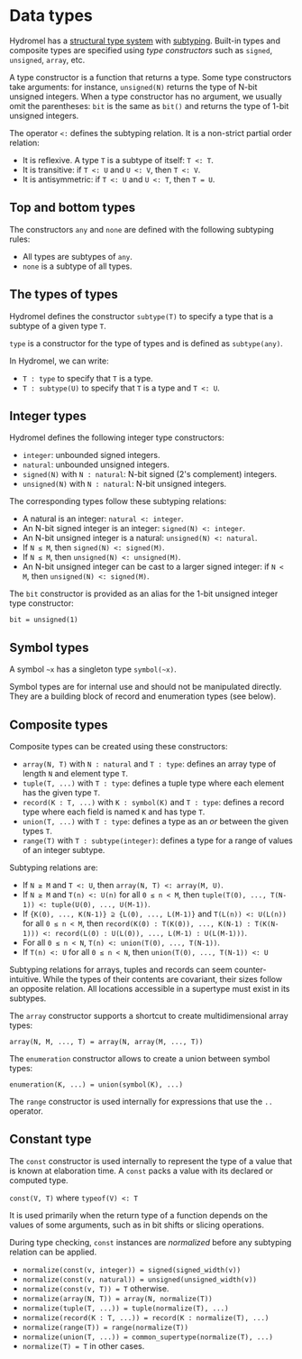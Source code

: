 Data types
==========

Hydromel has a [structural type system](https://en.wikipedia.org/wiki/Structural_type_system) with [subtyping](https://en.wikipedia.org/wiki/Subtyping). Built-in types and composite types are specified using *type constructors* such as `signed`, `unsigned`, `array`, etc.

A type constructor is a function that returns a type. Some type constructors take arguments: for instance, `unsigned(N)` returns the type of N-bit unsigned integers. When a type constructor has no argument, we usually omit the parentheses: `bit` is the same as `bit()` and returns the type of 1-bit unsigned integers.

The operator `<:` defines the subtyping relation. It is a non-strict partial order relation:

* It is reflexive. A type `T` is a subtype of itself: `T <: T`.
* It is transitive: if `T <: U` and `U <: V`, then `T <: V`.
* It is antisymmetric: if `T <: U` and `U <: T`, then `T = U`.

Top and bottom types
--------------------

The constructors `any` and `none` are defined with the following subtyping rules:

* All types are subtypes of `any`.
* `none` is a subtype of all types.

The types of types
------------------

Hydromel defines the constructor `subtype(T)` to specify a type that is a subtype of a given type `T`.

`type` is a constructor for the type of types and is defined as `subtype(any)`.

In Hydromel, we can write:

* `T : type` to specify that `T` is a type.
* `T : subtype(U)` to specify that `T` is a type and `T <: U`.

Integer types
-------------

Hydromel defines the following integer type constructors:

* `integer`: unbounded signed integers.
* `natural`: unbounded unsigned integers.
* `signed(N)` with `N : natural`: N-bit signed (2's complement) integers.
* `unsigned(N)` with `N : natural`: N-bit unsigned integers.

The corresponding types follow these subtyping relations:

* A natural is an integer: `natural <: integer`.
* An N-bit signed integer is an integer: `signed(N) <: integer`.
* An N-bit unsigned integer is a natural: `unsigned(N) <: natural`.
* If `N ≤ M`, then `signed(N) <: signed(M)`.
* If `N ≤ M`, then `unsigned(N) <: unsigned(M)`.
* An N-bit unsigned integer can be cast to a larger signed integer: if `N < M`, then `unsigned(N) <: signed(M)`.

The `bit` constructor is provided as an alias for the 1-bit unsigned integer type constructor:

`bit = unsigned(1)`

Symbol types
------------

A symbol `~x` has a singleton type `symbol(~x)`.

Symbol types are for internal use and should not be manipulated directly. They are a building block of record and enumeration types (see below).

Composite types
---------------

Composite types can be created using these constructors:

* `array(N, T)` with `N : natural` and `T : type`: defines an array type of length `N` and element type `T`.
* `tuple(T, ...)` with `T : type`: defines a tuple type where each element has the given type `T`.
* `record(K : T, ...)` with `K : symbol(K)` and `T : type`: defines a record type where each field is named `K` and has type `T`.
* `union(T, ...)` with `T : type`: defines a type as an *or* between the given types `T`.
* `range(T)` with `T : subtype(integer)`: defines a type for a range of values of an integer subtype.

Subtyping relations are:

* If `N ≥ M` and `T <: U`, then `array(N, T) <: array(M, U)`.
* If `N ≥ M` and `T(n) <: U(n)` for all `0 ≤ n < M`, then `tuple(T(0), ..., T(N-1)) <: tuple(U(0), ..., U(M-1))`.
* If `{K(0), ..., K(N-1)} ⊇ {L(0), ..., L(M-1)}` and `T(L(n)) <: U(L(n))` for all `0 ≤ n < M`, then `record(K(0) : T(K(0)), ..., K(N-1) : T(K(N-1))) <: record(L(0) : U(L(0)), ..., L(M-1) : U(L(M-1)))`.
* For all `0 ≤ n < N`, `T(n) <: union(T(0), ..., T(N-1))`.
* If `T(n) <: U` for all `0 ≤ n < N`, then `union(T(0), ..., T(N-1)) <: U`

Subtyping relations for arrays, tuples and records can seem counter-intuitive. While the types of their contents are covariant, their sizes follow an opposite relation. All locations accessible in a supertype must exist in its subtypes.

The `array` constructor supports a shortcut to create multidimensional array types:

`array(N, M, ..., T) = array(N, array(M, ..., T))`

The `enumeration` constructor allows to create a union between symbol types:

`enumeration(K, ...) = union(symbol(K), ...)`

The `range` constructor is used internally for expressions that use the `..` operator.

Constant type
-------------

The `const` constructor is used internally to represent the type of a value that is known at elaboration time. A `const` packs a value with its declared or computed type.

`const(V, T)` where `typeof(V) <: T`

It is used primarily when the return type of a function depends on the values of some arguments, such as in bit shifts or slicing operations.

During type checking, `const` instances are *normalized* before any subtyping relation can be applied.

* `normalize(const(v, integer)) = signed(signed_width(v))`
* `normalize(const(v, natural)) = unsigned(unsigned_width(v))`
* `normalize(const(v, T)) = T` otherwise.
* `normalize(array(N, T)) = array(N, normalize(T))`
* `normalize(tuple(T, ...)) = tuple(normalize(T), ...)`
* `normalize(record(K : T, ...)) = record(K : normalize(T), ...)`
* `normalize(range(T)) = range(normalize(T))`
* `normalize(union(T, ...)) = common_supertype(normalize(T), ...)`
* `normalize(T) = T` in other cases.
